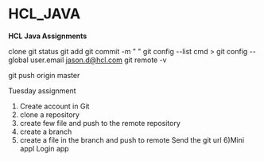# HCL_JAVA

**HCL Java Assignments**

clone
git status
git add
git commit -m " "
git config --list
cmd > git config --global user.email jason.d@hcl.com
git remote -v

git push origin master

Tuesday assignment
1) Create account in Git
2) clone a repository
3) create few file and push to the remote repository
4) create a branch
5) create a file in the branch and push to remote
Send the git url
6)Mini appl
Login app
